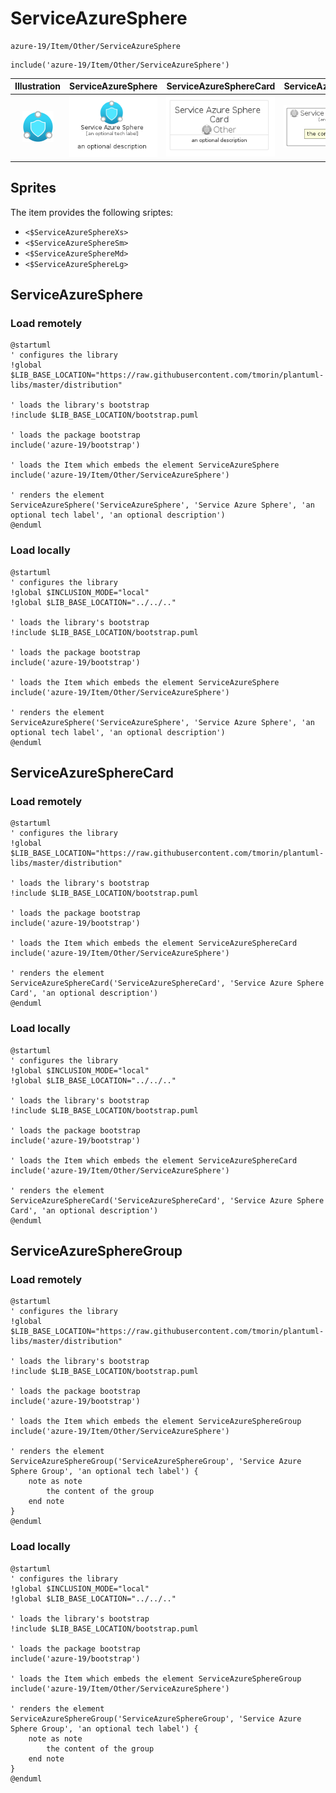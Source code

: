 # ServiceAzureSphere


```text
azure-19/Item/Other/ServiceAzureSphere
```

```text
include('azure-19/Item/Other/ServiceAzureSphere')
```



| Illustration | ServiceAzureSphere | ServiceAzureSphereCard | ServiceAzureSphereGroup |
| :---: | :---: | :---: | :---: |
| ![illustration for Illustration](../../../azure-19/Item/Other/ServiceAzureSphere.png) | ![illustration for ServiceAzureSphere](../../../azure-19/Item/Other/ServiceAzureSphere.Local.png) | ![illustration for ServiceAzureSphereCard](../../../azure-19/Item/Other/ServiceAzureSphereCard.Local.png) | ![illustration for ServiceAzureSphereGroup](../../../azure-19/Item/Other/ServiceAzureSphereGroup.Local.png) |



## Sprites
The item provides the following sriptes:

- `<$ServiceAzureSphereXs>`
- `<$ServiceAzureSphereSm>`
- `<$ServiceAzureSphereMd>`
- `<$ServiceAzureSphereLg>`





## ServiceAzureSphere

### Load remotely
```plantuml
@startuml
' configures the library
!global $LIB_BASE_LOCATION="https://raw.githubusercontent.com/tmorin/plantuml-libs/master/distribution"

' loads the library's bootstrap
!include $LIB_BASE_LOCATION/bootstrap.puml

' loads the package bootstrap
include('azure-19/bootstrap')

' loads the Item which embeds the element ServiceAzureSphere
include('azure-19/Item/Other/ServiceAzureSphere')

' renders the element
ServiceAzureSphere('ServiceAzureSphere', 'Service Azure Sphere', 'an optional tech label', 'an optional description')
@enduml
```

### Load locally
```plantuml
@startuml
' configures the library
!global $INCLUSION_MODE="local"
!global $LIB_BASE_LOCATION="../../.."

' loads the library's bootstrap
!include $LIB_BASE_LOCATION/bootstrap.puml

' loads the package bootstrap
include('azure-19/bootstrap')

' loads the Item which embeds the element ServiceAzureSphere
include('azure-19/Item/Other/ServiceAzureSphere')

' renders the element
ServiceAzureSphere('ServiceAzureSphere', 'Service Azure Sphere', 'an optional tech label', 'an optional description')
@enduml
```

## ServiceAzureSphereCard

### Load remotely
```plantuml
@startuml
' configures the library
!global $LIB_BASE_LOCATION="https://raw.githubusercontent.com/tmorin/plantuml-libs/master/distribution"

' loads the library's bootstrap
!include $LIB_BASE_LOCATION/bootstrap.puml

' loads the package bootstrap
include('azure-19/bootstrap')

' loads the Item which embeds the element ServiceAzureSphereCard
include('azure-19/Item/Other/ServiceAzureSphere')

' renders the element
ServiceAzureSphereCard('ServiceAzureSphereCard', 'Service Azure Sphere Card', 'an optional description')
@enduml
```

### Load locally
```plantuml
@startuml
' configures the library
!global $INCLUSION_MODE="local"
!global $LIB_BASE_LOCATION="../../.."

' loads the library's bootstrap
!include $LIB_BASE_LOCATION/bootstrap.puml

' loads the package bootstrap
include('azure-19/bootstrap')

' loads the Item which embeds the element ServiceAzureSphereCard
include('azure-19/Item/Other/ServiceAzureSphere')

' renders the element
ServiceAzureSphereCard('ServiceAzureSphereCard', 'Service Azure Sphere Card', 'an optional description')
@enduml
```

## ServiceAzureSphereGroup

### Load remotely
```plantuml
@startuml
' configures the library
!global $LIB_BASE_LOCATION="https://raw.githubusercontent.com/tmorin/plantuml-libs/master/distribution"

' loads the library's bootstrap
!include $LIB_BASE_LOCATION/bootstrap.puml

' loads the package bootstrap
include('azure-19/bootstrap')

' loads the Item which embeds the element ServiceAzureSphereGroup
include('azure-19/Item/Other/ServiceAzureSphere')

' renders the element
ServiceAzureSphereGroup('ServiceAzureSphereGroup', 'Service Azure Sphere Group', 'an optional tech label') {
    note as note
        the content of the group
    end note
}
@enduml
```

### Load locally
```plantuml
@startuml
' configures the library
!global $INCLUSION_MODE="local"
!global $LIB_BASE_LOCATION="../../.."

' loads the library's bootstrap
!include $LIB_BASE_LOCATION/bootstrap.puml

' loads the package bootstrap
include('azure-19/bootstrap')

' loads the Item which embeds the element ServiceAzureSphereGroup
include('azure-19/Item/Other/ServiceAzureSphere')

' renders the element
ServiceAzureSphereGroup('ServiceAzureSphereGroup', 'Service Azure Sphere Group', 'an optional tech label') {
    note as note
        the content of the group
    end note
}
@enduml
```

